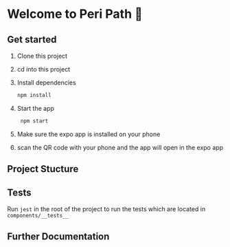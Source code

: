 # Welcome to Peri Path 👋

## Get started

1. Clone this project 

2. cd into this project 

3. Install dependencies

   ```bash
   npm install
   ```

4. Start the app

   ```bash
    npm start
   ```
5. Make sure the expo app is installed on your phone 

6. scan the QR code with your phone and the app will open in the expo app


## Project Stucture 

## Tests 
Run `jest` in the root of the project to run the tests which are located in `components/__tests__`

## Further Documentation 